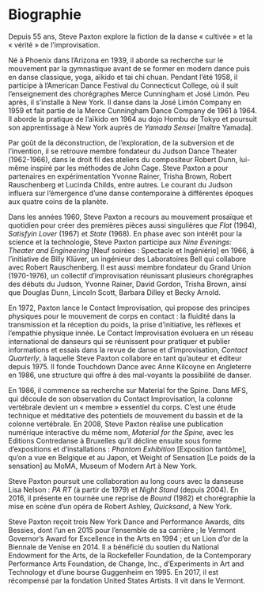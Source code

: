 # Biographie

Depuis 55 ans, Steve Paxton explore la fiction de la danse « cultivée » et la « vérité » de l’improvisation.

Né à Phoenix dans l’Arizona en 1939, il aborde sa recherche sur le mouvement par la gymnastique avant de se former en modern dance puis en danse classique, yoga, aïkido et tai chi chuan. Pendant l’été 1958, il participe à l’American Dance Festival du Connecticut College, où il suit l’enseignement des chorégraphes Merce Cunningham et José Limón. Peu après, il s’installe à New York. Il danse dans la José Limón Company en 1959 et fait partie de la Merce Cunningham Dance Company de 1961 à 1964. Il aborde la pratique de l’aïkido en 1964 au dojo Hombu de Tokyo et poursuit son apprentissage à New York auprès de *Yamada Sensei* \[maître Yamada].

Par goût de la déconstruction, de l’exploration, de la subversion et de l’invention, il se retrouve membre fondateur du Judson Dance Theater (1962-1966), dans le droit fil des ateliers du compositeur Robert Dunn, lui-même inspiré par les méthodes de John Cage. Steve Paxton a pour partenaires en expérimentation Yvonne Rainer, Trisha Brown, Robert Rauschenberg et Lucinda Childs, entre autres. Le courant du Judson influera sur l’émergence d’une danse contemporaine à différentes époques aux quatre coins de la planète.

Dans les années 1960, Steve Paxton a recours au mouvement prosaïque et quotidien pour créer des premières pièces aussi singulières que *Flat* (1964), *Satisfyin Lover* (1967) et *State* (1968). En phase avec son intérêt pour la science et la technologie, Steve Paxton participe aux *Nine Evenings: Theater and Engineering* \[Neuf soirées : Spectacle et Ingéniérie] en 1966, à l’initiative de Billy Klüver, un ingénieur des Laboratoires Bell qui collabore avec Robert Rauschenberg. Il est aussi membre fondateur du Grand Union (1970-1976), un collectif d’improvisation réunissant plusieurs chorégraphes des débuts du Judson, Yvonne  Rainer, David  Gordon, Trisha Brown, ainsi que Douglas Dunn, Lincoln Scott, Barbara Dilley et Becky Arnold.

En 1972, Paxton lance le Contact Improvisation, qui propose des principes physiques pour le mouvement de corps en contact : la fluidité dans la transmission et la réception du poids, la prise d’initiative, les réflexes et l’empathie physique innée. Le Contact Improvisation évoluera en un réseau international de danseurs qui se réunissent pour pratiquer et publier informations et essais dans la revue de danse et d’improvisation, *Contact Quarterly*, à laquelle Steve Paxton collabore en tant qu’auteur et éditeur depuis 1975. Il fonde Touchdown Dance avec Anne Kilcoyne en Angleterre en 1986, une structure qui offre à des mal-voyants la possibilité de danser.

En 1986, il commence sa recherche sur Material for the Spine. Dans MFS, qui découle de son observation du Contact Improvisation, la colonne vertébrale devient un « membre » essentiel du corps. C’est une étude technique et méditative des potentiels de mouvement du bassin et de la colonne vertébrale. En 2008, Steve Paxton réalise une publication numérique interactive du même nom, *Material for the Spine*, avec les Editions Contredanse à Bruxelles qu’il décline ensuite sous forme d’expositions et d’installations : *Phantom Exhibition* \[Exposition fantôme], qu’on a vue en Belgique et au Japon, et Weight of Sensation \[Le poids de la sensation] au MoMA, Museum of Modern Art à New York.

Steve Paxton poursuit une collaboration au long cours avec la danseuse Lisa Nelson : *PA RT* (à partir de 1979) et *Night Stand* (depuis 2004). En 2016, il présente en tournée une reprise de *Bound* (1982) et chorégraphie la mise en scène d’un opéra de Robert Ashley, *Quicksand*, à New York. 

Steve Paxton reçoit trois New York Dance and Performance Awards, dits Bessies, dont l’un en 2015 pour l’ensemble de sa carrière ; le Vermont Governor’s Award for Excellence in the Arts en 1994 ; et un Lion d’or de la Biennale de Venise en 2014. Il a bénéficié du soutien du National Endowment for the Arts, de la Rockefeller Foundation, de la Contemporary Performance Arts Foundation, de Change, Inc., d’Experiments in Art and Technology et d’une bourse Guggenheim en 1995. En 2017, il est récompensé par la fondation United States Artists. Il vit dans le Vermont.
